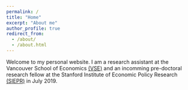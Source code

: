 ```yaml
---
permalink: /
title: "Home"
excerpt: "About me"
author_profile: true
redirect_from: 
  - /about/
  - /about.html
---
```


Welcome to my personal website. I am a research assistant at the Vancouver School of Economics [(VSE)](https://economics.ubc.ca/) and an incomming pre-doctoral research fellow at the Stanford Institute of Economic Policy Research [(SIEPR)](https://siepr.stanford.edu/people/predoctoral-researchers) in July 2019.  


